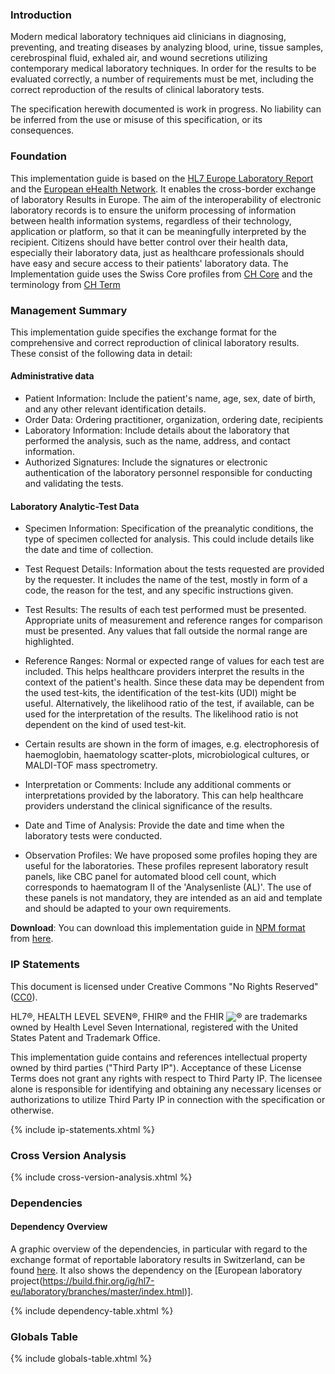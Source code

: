 <!-- markdownlint-disable MD033 MD041 MD045 -->

### Introduction

Modern medical laboratory techniques aid clinicians in diagnosing, preventing, and treating diseases by analyzing blood, urine, tissue samples, cerebrospinal fluid, exhaled air, and wound secretions utilizing contemporary medical laboratory techniques. In order for the results to be evaluated correctly, a number of requirements must be met, including the correct reproduction of the results of clinical laboratory tests.

<div markdown="1" class="stu-note">

The specification herewith documented is work in progress. No liability can be inferred from the use or misuse of this specification, or its consequences.

</div>

### Foundation

This implementation guide is based on the [HL7 Europe Laboratory Report](https://build.fhir.org/ig/hl7-eu/laboratory/branches/master/index.html) and the [European eHealth Network](https://health.ec.europa.eu/document/download/9ab6711a-b4b3-4254-85c1-5204e9e9a594_en?filename=ehealth_ehn-lab-results-guideline_releasenotes_en.pdf). It enables the cross-border exchange of laboratory Results in Europe. The aim of the interoperability of electronic laboratory records is to ensure the uniform processing of information between health information systems, regardless of their technology, application or platform, so that it can be meaningfully interpreted by the recipient. Citizens should have better control over their health data, especially their laboratory data, just as healthcare professionals should have easy and secure access to their patients' laboratory data.
The Implementation guide uses the Swiss Core profiles from [CH Core](http://fhir.ch/ig/ch-core/index.html) and the terminology from [CH Term](http://fhir.ch/ig/ch-epr-term/index.html)

### Management Summary

This implementation guide specifies the exchange format for the comprehensive and correct reproduction of clinical laboratory results. These consist of the following data in detail:

#### Administrative data

* Patient Information: Include the patient's name, age, sex, date of birth, and any other relevant identification details.
* Order Data: Ordering practitioner, organization, ordering date, recipients
* Laboratory Information: Include details about the laboratory that performed the analysis, such as the name, address, and contact information.
* Authorized Signatures: Include the signatures or electronic authentication of the laboratory personnel responsible for conducting and validating the tests.

#### Laboratory Analytic-Test Data

* Specimen Information: Specification of the preanalytic conditions, the type of specimen collected for analysis. This could include details like the date and time of collection.
* Test Request Details: Information about the tests requested are provided by the requester. It includes the name of the test, mostly in form of a code, the reason for the test, and any specific instructions given.
* Test Results: The results of each test performed must be presented. Appropriate units of measurement and reference ranges for comparison must be presented. Any values that fall outside the normal range are highlighted.
* Reference Ranges: Normal or expected range of values for each test are included. This helps healthcare providers interpret the results in the context of the patient's health. Since these data may be dependent from the used test-kits, the identification of the test-kits (UDI) might be useful. Alternatively, the likelihood ratio of the test, if available, can be used for the interpretation of the results. The likelihood ratio is not dependent on the kind of used test-kit.

* Certain results are shown in the form of images, e.g. electrophoresis of haemoglobin, haematology scatter-plots, microbiological cultures, or MALDI-TOF mass spectrometry.

* Interpretation or Comments: Include any additional comments or interpretations provided by the laboratory. This can help healthcare providers understand the clinical significance of the results.

* Date and Time of Analysis: Provide the date and time when the laboratory tests were conducted.

* Observation Profiles: We have proposed some profiles hoping they are useful for the laboratories. These profiles represent laboratory result panels, like CBC panel for automated blood cell count, which corresponds to haematogram II of the 'Analysenliste (AL)'. The use of these panels is not mandatory, they are intended as an aid and template and should be adapted to your own requirements.

**Download**: You can download this implementation guide in [NPM format](https://confluence.hl7.org/display/FHIR/NPM+Package+Specification) from [here](package.tgz).

### IP Statements

This document is licensed under Creative Commons "No Rights Reserved" ([CC0](https://creativecommons.org/publicdomain/zero/1.0/)).

HL7®, HEALTH LEVEL SEVEN®, FHIR® and the FHIR <img src="icon-fhir-16.png" style="float: none; margin: 0px; padding: 0px; vertical-align: bottom"/>&reg; are trademarks owned by Health Level Seven International, registered with the United States Patent and Trademark Office.

This implementation guide contains and references intellectual property owned by third parties ("Third Party IP"). Acceptance of these License Terms does not grant any rights with respect to Third Party IP. The licensee alone is responsible for identifying and obtaining any necessary licenses or authorizations to utilize Third Party IP in connection with the specification or otherwise.

{% include ip-statements.xhtml %}

### Cross Version Analysis

{% include cross-version-analysis.xhtml %}

### Dependencies

#### Dependency Overview

A graphic overview of the dependencies, in particular with regard to the exchange format of reportable laboratory results in Switzerland, can be found [here](https://fhir.ch/ig/ch-elm/index.html#dependency-overview). It also shows the dependency on the [European laboratory project(https://build.fhir.org/ig/hl7-eu/laboratory/branches/master/index.html)].

{% include dependency-table.xhtml %}

### Globals Table

{% include globals-table.xhtml %}
